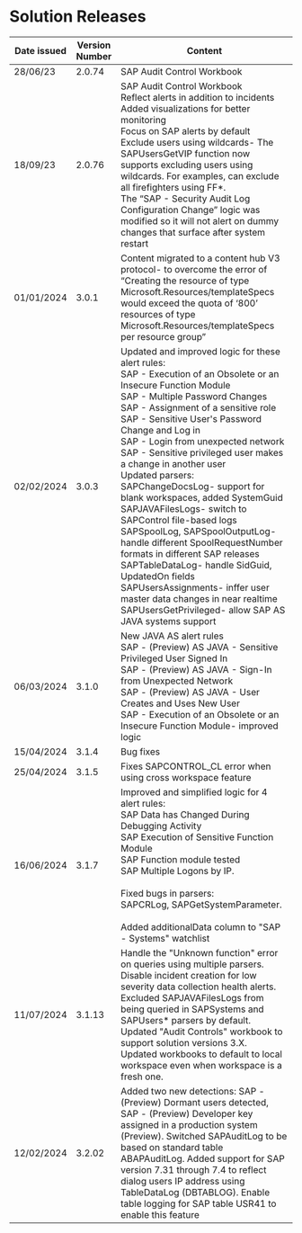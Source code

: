 # Solution Releases

| Date issued | Version Number | Content |
| --- | --- | --- |
| 28/06/23 | 2.0.74 | SAP Audit Control Workbook |
| 18/09/23 | 2.0.76 | SAP Audit Control Workbook <br> Reflect alerts in addition to incidents <br> Added visualizations for better monitoring <br> Focus on SAP alerts by default <br> Exclude users using wildcards- The SAPUsersGetVIP function now supports excluding users using wildcards. For examples, can exclude all firefighters using FF*. <br> The “SAP - Security Audit Log Configuration Change” logic was modified so it will not alert on dummy changes that surface after system restart |
| 01/01/2024 | 3.0.1 | Content migrated to a content hub V3 protocol- to overcome the error of “Creating the resource of type Microsoft.Resources/templateSpecs would exceed the quota of ‘800’ resources of type Microsoft.Resources/templateSpecs per resource group” |
| 02/02/2024 | 3.0.3 | Updated and improved logic for these alert rules: <br> SAP - Execution of an Obsolete or an Insecure Function Module <br> SAP - Multiple Password Changes <br> SAP - Assignment of a sensitive role <br> SAP - Sensitive User's Password Change and Log in <br> SAP - Login from unexpected network <br> SAP - Sensitive privileged user makes a change in another user <br> Updated parsers: <br> SAPChangeDocsLog- support for blank workspaces, added SystemGuid <br> SAPJAVAFilesLogs- switch to SAPControl file-based logs <br> SAPSpoolLog, SAPSpoolOutputLog- handle different SpoolRequestNumber formats in different SAP releases <br> SAPTableDataLog- handle SidGuid, UpdatedOn fields <br> SAPUsersAssignments- inffer user master data changes in near realtime <br> SAPUsersGetPrivileged- allow SAP AS JAVA systems support |
| 06/03/2024 | 3.1.0 | New JAVA AS alert rules <br> SAP - (Preview) AS JAVA - Sensitive Privileged User Signed In <br> SAP - (Preview) AS JAVA - Sign-In from Unexpected Network <br> SAP - (Preview) AS JAVA - User Creates and Uses New User <br> SAP - Execution of an Obsolete or an Insecure Function Module- improved logic |
| 15/04/2024 | 3.1.4 | Bug fixes |
| 25/04/2024 | 3.1.5 | Fixes SAPCONTROL_CL error when using cross workspace feature|
| 16/06/2024 | 3.1.7 | Improved and simplified logic for 4 alert rules:  <br> SAP Data has Changed During Debugging Activity <br> SAP Execution of Sensitive Function Module <br> SAP Function module tested  <br> SAP Multiple Logons by IP. <br>  <br> Fixed bugs in parsers:  <br> SAPCRLog, SAPGetSystemParameter.   <br> <br> Added additionalData column to "SAP - Systems" watchlist
| 11/07/2024 | 3.1.13 | Handle the "Unknown function" error on queries using multiple parsers. <br>  Disable incident creation for low severity data collection health alerts. <br> Excluded SAPJAVAFilesLogs from being queried in SAPSystems and SAPUsers* parsers by default. <br> Updated "Audit Controls" workbook to support solution versions 3.X. <br> Updated workbooks to default to local workspace even when workspace is a fresh one. 
| 12/02/2024 | 3.2.02 | Added two new detections: SAP - (Preview) Dormant users detected, SAP - (Preview) Developer key assigned in a production system (Preview). Switched SAPAuditLog to be based on standard table ABAPAuditLog. Added support for SAP version 7.31 through 7.4 to reflect dialog users IP address using TableDataLog (DBTABLOG). Enable table logging for SAP table USR41 to enable this feature
